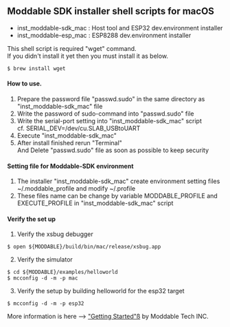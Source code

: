 ## Moddable SDK installer shell scripts for macOS

* inst_moddable-sdk_mac : Host tool and ESP32 dev.environment installer
* inst_moddable-esp_mac : ESP8288 dev.environment installer

This shell script is required "wget" command. <br />
If you didn't install it yet then you must install it as below.
 ```
$ brew install wget
 ```
#### How to use.
1. Prepare the password file "passwd.sudo" in the same directory as "inst_moddable-sdk_mac" file
1. Write the password of sudo-command into "passwd.sudo" file
1. Write the serial-port setting into "inst_moddable-sdk_mac" script<br />
 cf. SERIAL_DEV=/dev/cu.SLAB_USBtoUART
1. Execute "inst_moddable-sdk_mac"<br />
1. After install finished rerun "Terminal"<br />
And Delete "passwd.sudo" file as soon as possible to keep security

#### Setting file for Moddable-SDK environment
1. The installer "inst_moddable-sdk_mac" create environment setting files ~/.moddable_profile  and modify ~/.profile
2. These files name can be change by variable MODDABLE_PROFILE and EXECUTE_PROFILE in "inst_moddable-sdk_mac" script

#### Verify the set up
1. Verify the xsbug debugger
```
$ open ${MODDABLE}/build/bin/mac/release/xsbug.app
```
2. Verify the simulator
```
$ cd ${MODDABLE}/examples/helloworld
$ mcconfig -d -m -p mac
```
3. Verify the setup by building helloworld for the esp32 target
```
$ mcconfig -d -m -p esp32
```

More information is here --> ["Getting Started"ß](https://github.com/Moddable-OpenSource/moddable/blob/public/documentation/Moddable%20SDK%20-%20Getting%20Started.md) by Moddable Tech INC.
